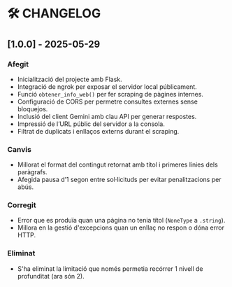 # 🛠️ CHANGELOG

## [1.0.0] - 2025-05-29

### Afegit
- Inicialització del projecte amb Flask.
- Integració de ngrok per exposar el servidor local públicament.
- Funció `obtener_info_web()` per fer scraping de pàgines internes.
- Configuració de CORS per permetre consultes externes sense bloquejos.
- Inclusió del client Gemini amb clau API per generar respostes.
- Impressió de l’URL públic del servidor a la consola.
- Filtrat de duplicats i enllaços externs durant el scraping.

### Canvis
- Millorat el format del contingut retornat amb títol i primeres línies dels paràgrafs.
- Afegida pausa d’1 segon entre sol·licituds per evitar penalitzacions per abús.

### Corregit
- Error que es produïa quan una pàgina no tenia títol (`NoneType` a `.string`).
- Millora en la gestió d'excepcions quan un enllaç no respon o dóna error HTTP.

### Eliminat
- S'ha eliminat la limitació que només permetia recórrer 1 nivell de profunditat (ara són 2).


